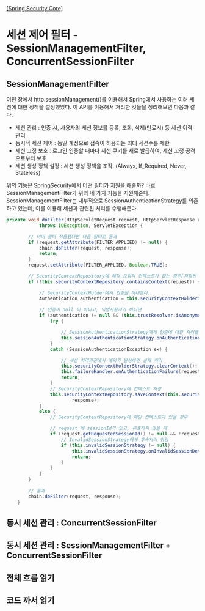<nav>
    <a href="../#api-filter" target="_blank">[Spring Security Core]</a>
</nav>

# 세션 제어 필터 - SessionManagementFilter, ConcurrentSessionFilter

## SessionManagementFilter
이전 장에서 http.sessionManagement()를 이용해서 Spring에서 사용하는 여러 세션에 대한 정책을 설정했었다.
이 API를 이용해서 처리한 것들을 정리해보면 다음과 같다.

- 세션 관리 : 인증 시, 사용자의 세션 정보를 등록, 조회, 삭제(만료시) 등 세션 이력 관리
- 동시적 세션 제어 : 동일 계정으로 접속이 허용되는 최대 세션수를 제한
- 세션 고정 보호 : 로그인 인증할 때마다 세션 쿠키를 새로 발급하여, 세션 고정 공격으로부터 보호
- 세션 생성 정책 설정 : 세션 생성 정책을 조작. (Always, If_Required, Never, Stateless)

위의 기능은 SpringSecurity에서 어떤 필터가 지원을 해줄까? 바로 SessionManagementFilter가 위의 네 가지 기능을 지원해준다.
SessionManagementFilter는 내부적으로 SessionAuthenticationStrategy를 의존하고 있는데, 이를 이용해 세션과 관련된 처리를 수행해준다. 

```java
private void doFilter(HttpServletRequest request, HttpServletResponse response, FilterChain chain)
			throws IOException, ServletException {

		// 이미 필터 적용됐다면 다음 필터로 통과
		if (request.getAttribute(FILTER_APPLIED) != null) {
			chain.doFilter(request, response);
			return;
		}
		request.setAttribute(FILTER_APPLIED, Boolean.TRUE);

		// SecurityContextRepository에 해당 요청의 컨텍스트가 없는 경우[저장된 인증 상태가 없는 사용자] 요청을 가로챔
		if (!this.securityContextRepository.containsContext(request)) {

			// SecurityContextHolder에서 인증을 꺼내온다.
			Authentication authentication = this.securityContextHolderStrategy.getContext().getAuthentication();
			
			// 인증이 null 이 아니고, 익명사용자가 아니면
			if (authentication != null && !this.trustResolver.isAnonymous(authentication)) {
				try {

					// SessionAuthenticationStrategy에게 인증에 대한 처리를 해달라고 요청
					this.sessionAuthenticationStrategy.onAuthentication(authentication, request, response);
				}
				catch (SessionAuthenticationException ex) {

					// 세션 처리과정에서 예외가 발생하면 실패 처리
					this.securityContextHolderStrategy.clearContext();
					this.failureHandler.onAuthenticationFailure(request, response, ex);
					return;
				}
				// SecurityContextRepository에 컨텍스트 저장
				this.securityContextRepository.saveContext(this.securityContextHolderStrategy.getContext(), request,
						response);
			}
			else {
				// SecurityContextRepository에 해당 컨텍스트가 있을 경우

				// request 에 sessionId가 있고, 유효하지 않을 때
				if (request.getRequestedSessionId() != null && !request.isRequestedSessionIdValid()) {
					// InvalidSessionStrategy에게 후속처리 위임
					if (this.invalidSessionStrategy != null) {
						this.invalidSessionStrategy.onInvalidSessionDetected(request, response);
						return;
					}
				}
			}
		}
        
		// 통과
		chain.doFilter(request, response);
	}
```


## 동시 세션 관리 : ConcurrentSessionFilter


## 동시 세션 관리 : SessionManagementFilter + ConcurrentSessionFilter


## 전체 흐름 읽기


## 코드 까서 읽기


